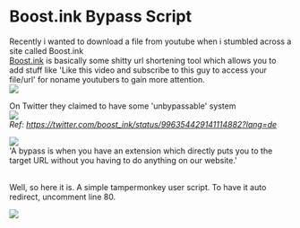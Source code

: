 # Boost.ink Bypass Script
Recently i wanted to download a file from youtube when i stumbled across a site called Boost.ink<br>
<a href="https://boost.ink/">Boost.ink</a> is basically some shitty url shortening tool which allows you to add stuff like 'Like this video and subscribe to this guy to access your file/url' for noname youtubers to gain more attention.<br>
<img src="https://i.a200k.xyz/raw/TvkUTE.png">

On Twitter they claimed to have some 'unbypassable' system<br>
<img src="https://i.a200k.xyz/raw/itzs9R.png"><br>
<i>Ref: https://twitter.com/boost_ink/status/996354429141114882?lang=de</i>
<br>

<img src="https://i.a200k.xyz/raw/oD1wkm.png"><br>
'A bypass is when you have an extension which directly puts you to the target URL without you having to do anything on our website.'
<br>
<br>

Well, so here it is.
A simple tampermonkey user script.
To have it auto redirect, uncomment line 80.

<img src="https://i.a200k.xyz/raw/qeZ2JZ.gif"><br>
